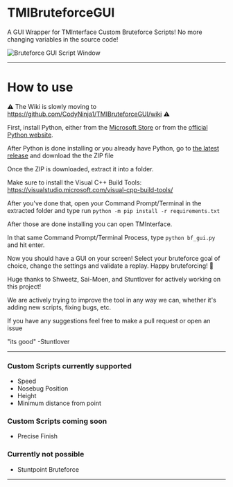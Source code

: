 # TMIBruteforceGUI
A GUI Wrapper for TMInterface Custom Bruteforce Scripts! No more changing variables in the source code!

![Bruteforce GUI Script Window](https://cdn.discordapp.com/attachments/1032357150099505252/1061996329485729833/script-preview.png)

---

# How to use
⚠️ The Wiki is slowly moving to https://github.com/CodyNinja1/TMIBruteforceGUI/wiki ⚠️

First, install Python, either from the [Microsoft Store](https://apps.microsoft.com/store/detail/python-311/9NRWMJP3717K) or from the [official Python website](https://www.python.org/downloads/release/python-3111/).

After Python is done installing or you already have Python, go to [the latest release](https://github.com/CodyNinja1/TMIBruteforceGUI/releases/latest) and download the the ZIP file

Once the ZIP is downloaded, extract it into a folder.

Make sure to install the Visual C++ Build Tools: https://visualstudio.microsoft.com/visual-cpp-build-tools/

After you've done that, open your Command Prompt/Terminal in the extracted folder and type run `python -m pip install -r requirements.txt`

After those are done installing you can open TMInterface.

In that same Command Prompt/Terminal Process, type `python bf_gui.py` and hit enter. 

Now you should have a GUI on your screen! Select your bruteforce goal of choice, change the settings and validate a replay. Happy bruteforcing! :partying_face:

Huge thanks to Shweetz, Sai-Moen, and Stuntlover for actively working on this project!


We are actively trying to improve the tool in any way we can, whether it's adding new scripts, fixing bugs, etc.

If you have any suggestions feel free to make a pull request or open an issue


"its good" -Stuntlover

---

### Custom Scripts currently supported
- Speed
- Nosebug Position
- Height
- Minimum distance from point


### Custom Scripts coming soon
- Precise Finish

### Currently not possible
- Stuntpoint Bruteforce

---

